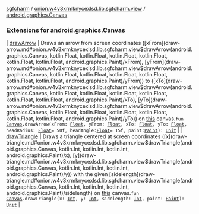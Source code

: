 [sgfcharm](../../index.md) / [onion.w4v3xrmknycexlsd.lib.sgfcharm.view](../index.md) / [android.graphics.Canvas](./index.md)

### Extensions for android.graphics.Canvas

| [drawArrow](draw-arrow.md) | Draws an arrow from screen coordinates ([xFrom](draw-arrow.md#onion.w4v3xrmknycexlsd.lib.sgfcharm.view$drawArrow(android.graphics.Canvas, kotlin.Float, kotlin.Float, kotlin.Float, kotlin.Float, kotlin.Float, kotlin.Float, android.graphics.Paint)/xFrom), [yFrom](draw-arrow.md#onion.w4v3xrmknycexlsd.lib.sgfcharm.view$drawArrow(android.graphics.Canvas, kotlin.Float, kotlin.Float, kotlin.Float, kotlin.Float, kotlin.Float, kotlin.Float, android.graphics.Paint)/yFrom)) to ([xTo](draw-arrow.md#onion.w4v3xrmknycexlsd.lib.sgfcharm.view$drawArrow(android.graphics.Canvas, kotlin.Float, kotlin.Float, kotlin.Float, kotlin.Float, kotlin.Float, kotlin.Float, android.graphics.Paint)/xTo), [yTo](draw-arrow.md#onion.w4v3xrmknycexlsd.lib.sgfcharm.view$drawArrow(android.graphics.Canvas, kotlin.Float, kotlin.Float, kotlin.Float, kotlin.Float, kotlin.Float, kotlin.Float, android.graphics.Paint)/yTo)) on [this](draw-arrow/-this-.md) canvas.`fun `[`Canvas`](https://developer.android.com/reference/android/graphics/Canvas.html)`.drawArrow(xFrom: `[`Float`](https://kotlinlang.org/api/latest/jvm/stdlib/kotlin/-float/index.html)`, yFrom: `[`Float`](https://kotlinlang.org/api/latest/jvm/stdlib/kotlin/-float/index.html)`, xTo: `[`Float`](https://kotlinlang.org/api/latest/jvm/stdlib/kotlin/-float/index.html)`, yTo: `[`Float`](https://kotlinlang.org/api/latest/jvm/stdlib/kotlin/-float/index.html)`, headRadius: `[`Float`](https://kotlinlang.org/api/latest/jvm/stdlib/kotlin/-float/index.html)` = 50f, headAngle: `[`Float`](https://kotlinlang.org/api/latest/jvm/stdlib/kotlin/-float/index.html)` = 15f, paint: `[`Paint`](https://developer.android.com/reference/android/graphics/Paint.html)`): `[`Unit`](https://kotlinlang.org/api/latest/jvm/stdlib/kotlin/-unit/index.html) |
| [drawTriangle](draw-triangle.md) | Draws a triangle centered at screen coordinates ([x](draw-triangle.md#onion.w4v3xrmknycexlsd.lib.sgfcharm.view$drawTriangle(android.graphics.Canvas, kotlin.Int, kotlin.Int, kotlin.Int, android.graphics.Paint)/x), [y](draw-triangle.md#onion.w4v3xrmknycexlsd.lib.sgfcharm.view$drawTriangle(android.graphics.Canvas, kotlin.Int, kotlin.Int, kotlin.Int, android.graphics.Paint)/y)) with the given [sidelength](draw-triangle.md#onion.w4v3xrmknycexlsd.lib.sgfcharm.view$drawTriangle(android.graphics.Canvas, kotlin.Int, kotlin.Int, kotlin.Int, android.graphics.Paint)/sidelength) on [this](draw-triangle/-this-.md) canvas.`fun `[`Canvas`](https://developer.android.com/reference/android/graphics/Canvas.html)`.drawTriangle(x: `[`Int`](https://kotlinlang.org/api/latest/jvm/stdlib/kotlin/-int/index.html)`, y: `[`Int`](https://kotlinlang.org/api/latest/jvm/stdlib/kotlin/-int/index.html)`, sidelength: `[`Int`](https://kotlinlang.org/api/latest/jvm/stdlib/kotlin/-int/index.html)`, paint: `[`Paint`](https://developer.android.com/reference/android/graphics/Paint.html)`): `[`Unit`](https://kotlinlang.org/api/latest/jvm/stdlib/kotlin/-unit/index.html) |

